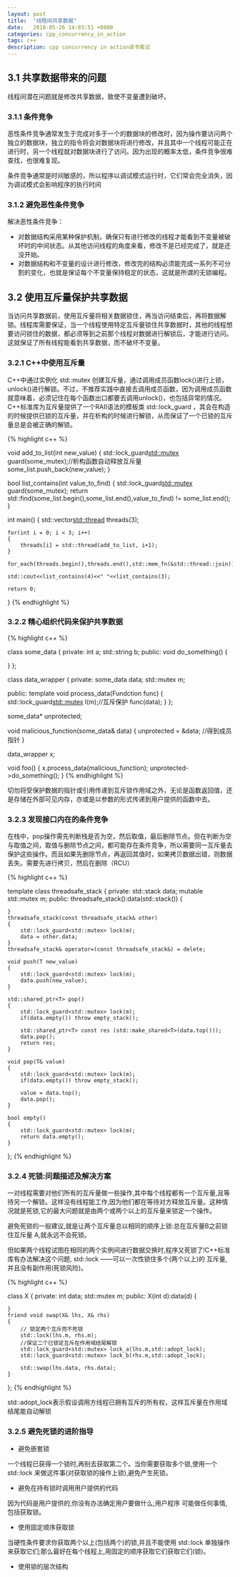 ```yaml
---
layout: post
title:  "线程间共享数据"
date:   2018-05-26 14:03:51 +0800
categories: cpp_concurrency_in_action
tags: c++
description: cpp concurrency in action读书笔记
---
```



## 3.1 共享数据带来的问题

线程间潜在问题就是修改共享数据，致使不变量遭到破坏。

### 3.1.1 条件竞争

恶性条件竞争通常发生于完成对多于一个的数据块的修改时，因为操作要访问两个独立的数据块，独立的指令将会对数据块将进行修改，并且其中一个线程可能正在进行时，另一个线程就对数据块进行了访问。因为出现的概率太低，条件竞争很难查找，也很难复现。

条件竞争通常是时间敏感的，所以程序以调试模式运行时，它们常会完全消失，因为调试模式会影响程序的执行时间

### 3.1.2 避免恶性条件竞争

解决恶性条件竞争：
   * 对数据结构采用某种保护机制，确保只有进行修改的线程才能看到不变量被破坏时的中间状态。从其他访问线程的角度来看，修改不是已经完成了，就是还没开始。
   * 对数据结构和不变量的设计进行修改，修改完的结构必须能完成一系列不可分割的变化，也就是保证每个不变量保持稳定的状态，这就是所谓的无锁编程。

## 3.2 使用互斥量保护共享数据

当访问共享数据前，使用互斥量将相关数据锁住，再当访问结束后，再将数据解锁。线程库需要保证，当一个线程使用特定互斥量锁住共享数据时，其他的线程想要访问锁住的数据，都必须等到之前那个线程对数据进行解锁后，才能进行访问。这就保证了所有线程能看到共享数据，而不破坏不变量。

### 3.2.1 C++中使用互斥量

C++中通过实例化 std::mutex 创建互斥量，通过调用成员函数lock()进行上锁，unlock()进行解锁。不过，不推荐实践中直接去调用成员函数，因为调用成员函数就意味着，必须记住在每个函数出口都要去调用unlock()，也包括异常的情况。C++标准库为互斥量提供了一个RAII语法的模板类 std::lock_guard ，其会在构造的时候提供已锁的互斥量，并在析构的时候进行解锁，从而保证了一个已锁的互斥量总是会被正确的解锁。

{% highlight c++ %}

void add_to_list(int new_value)
{
    std::lock_guard<std::mutex> guard(some_mutex);//析构函数自动释放互斥量
    some_list.push_back(new_value);
}

bool list_contains(int value_to_find)
{
    std::lock_guard<std::mutex> guard(some_mutex);
    return std::find(some_list.begin(),some_list.end(),value_to_find) != some_list.end();
}

int main()
{
    std::vector<std::thread> threads(3);

    for(int i = 0; i < 3; i++)
    {
        threads[i] = std::thread(add_to_list, i+1);
    }

    for_each(threads.begin(),threads.end(),std::mem_fn(&std::thread::join));

    std::cout<<list_contains(4)<<" "<<list_contains(3);

    return 0;
}
{% endhighlight %}

### 3.2.2 精心组织代码来保护共享数据

{% highlight c++ %}

class some_data
{
private:
  int a;
  std::string b;
public:
  void do_something()
  {

  } 
};

class data_wrapper
{
  private:
    some_data data;
    std::mutex m;

  public:
    template <typename Fundction>
    void process_data(Fundction func)
    {
        std::lock_guard<std::mutex> l(m);//互斥保护
        func(data);
    }
};

some_data* unprotected;

void malicious_function(some_data& data)
{
    unprotected = &data;   //得到成员指针
}

data_wrapper x;

void foo()
{
    x.process_data(malicious_function);
    unprotected->do_something();
}
{% endhighlight %}


切勿将受保护数据的指针或引用传递到互斥锁作用域之外，无论是函数返回值，还是存储在外部可见内存，亦或是以参数的形式传递到用户提供的函数中去。

### 3.2.3 发现接口内在的条件竞争

在栈中，pop操作需先判断栈是否为空，然后取值，最后删除节点。但在判断为空与取值之间，取值与删除节点之间，都可能存在条件竞争，所以需要同一互斥量去保护这些操作。而且如果先删除节点，再返回其值时，如果拷贝数据出错，则数据丢失。需要先进行拷贝，然后在删除（RCU）

{% highlight c++ %}

template<typename T>
class threadsafe_stack
{
private:
    std::stack<T> data;
    mutable std::mutex m;
public:
    threadsafe_stack():data(std::stack<T>())
    {

    }
    threadsafe_stack(const threadsafe_stack& other)
    {
        std::lock_guard<std::mutex> lock(m);
        data = other.data;
    }
    threadsafe_stack& operator=(const threadsafe_stack&) = delete;

    void push(T new_value)
    {
        std::lock_guard<std::mutex> lock(m);
        data.push(new_value);
    }

    std::shared_ptr<T> pop()
    {
        std::lock_guard<std::mutex> lock(m);  
        if(data.empty()) throw empty_stack();

        std::shared_ptr<T> const res (std::make_shared<T>(data.top()));
        data.pop();
        return res;
    }

    void pop(T& value)
    {
        std::lock_guard<std::mutex> lock(m); 
        if(data.empty()) throw empty_stack();

        value = data.top();
        data.pop();        
    }
    
    bool empty()
    {
        std::lock_guard<std::mutex> lock(m); 
        return data.empty();
    }
};
{% endhighlight %}


### 3.2.4 死锁:问题描述及解决方案

一对线程需要对他们所有的互斥量做一些操作,其中每个线程都有一个互斥量,且等待另一个解锁。这样没有线程能工作,因为他们都在等待对方释放互斥量。这种情况就是死锁,它的最大问题就是由两个或两个以上的互斥量来锁定一个操作。

避免死锁的一般建议,就是让两个互斥量总以相同的顺序上锁:总在互斥量B之前锁住互斥量 A,就永远不会死锁。

但如果两个线程试图在相同的两个实例间进行数据交换时,程序又死锁了!C++标准库有办法解决这个问题, std::lock ——可以一次性锁住多个(两个以上)的 互斥量,并且没有副作用(死锁风险)。

{% highlight c++ %}

class X
{
private:
    int data;
    std::mutex m;
public:
    X(int d):data(d)
    {

    }
    friend void swap(X& lhs, X& rhs)
    {   
        // 锁定两个互斥而不死锁
        std::lock(lhs.m, rhs.m);
        //保证二个已锁定互斥在作用域结尾解锁
        std::lock_guard<std::mutex> lock_a(lhs.m,std::adopt_lock);
        std::lock_guard<std::mutex> lock_b(rhs.m,std::adopt_lock);

        std::swap(lhs.data, rhs.data);
    }
};
{% endhighlight %}

std::adopt_lock表示假设调用方线程已拥有互斥的所有权，这样互斥量在作用域结尾能自动解锁

### 3.2.5 避免死锁的进阶指导

* 避免嵌套锁

一个线程已获得一个锁时,再别去获取第二个。当你需要获取多个锁,使用一个 std::lock 来做这件事(对获取锁的操作上锁),避免产生死锁。

* 避免在持有锁时调用用户提供的代码

因为代码是用户提供的,你没有办法确定用户要做什么;用户程序 可能做任何事情,包括获取锁。

* 使用固定顺序获取锁

当硬性条件要求你获取两个以上(包括两个)的锁,并且不能使用 std::lock 单独操作来获取它们;那么最好在每个线程上,用固定的顺序获取它们获取它们(锁)。

* 使用锁的层次结构